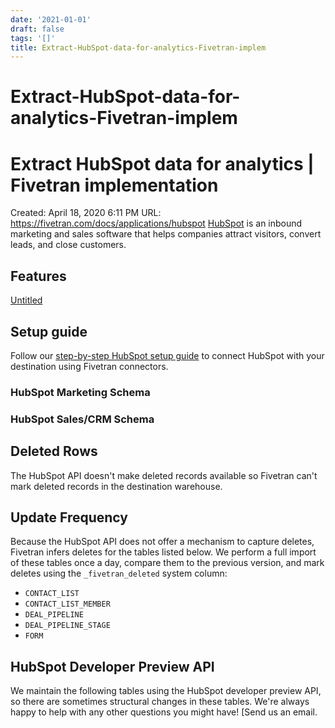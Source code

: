 ```yaml
---
date: '2021-01-01'
draft: false
tags: '[]'
title: Extract-HubSpot-data-for-analytics-Fivetran-implem
---
```


# Extract-HubSpot-data-for-analytics-Fivetran-implem

# Extract HubSpot data for analytics | Fivetran implementation
Created: April 18, 2020 6:11 PM
URL: https://fivetran.com/docs/applications/hubspot
[HubSpot](http://www.hubspot.com/) is an inbound marketing and sales software that helps companies attract visitors, convert leads, and close customers.
## Features
[Untitled](Extract%20HubSpot%20data%20for%20analytics%20Fivetran%20implem%20dc96b0ca057e4fd2aba3148d47038dc7/Untitled%20Database%207be40f436c274368ad68374244c8515b.csv)
## Setup guide
Follow our [step-by-step HubSpot setup guide](https://fivetran.com/docs/applications/hubspot/setup-guide) to connect HubSpot with your destination using Fivetran connectors.
### HubSpot Marketing Schema
### HubSpot Sales/CRM Schema
## Deleted Rows
The HubSpot API doesn't make deleted records available so Fivetran can't mark deleted records in the destination warehouse.
## Update Frequency
Because the HubSpot API does not offer a mechanism to capture deletes, Fivetran infers deletes for the tables listed below.
We perform a full import of these tables once a day, compare them to the previous version, and mark deletes using the `_fivetran_deleted` system column:
- `CONTACT_LIST`
- `CONTACT_LIST_MEMBER`
- `DEAL_PIPELINE`
- `DEAL_PIPELINE_STAGE`
- `FORM`
## HubSpot Developer Preview API
We maintain the following tables using the HubSpot developer preview API, so there are sometimes structural changes in these tables.
We're always happy to help with any other questions you might have!
[Send us an email.
